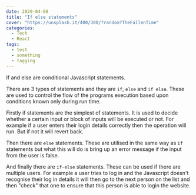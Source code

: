 ```yaml
---
date: 2020-04-08
title: "If else statements"
cover: "https://unsplash.it/400/300/?random?TheFallenTime"
categories:
  - Tech
  - React
tags:
  - test
  - something
  - tagging
---
```


If and else are conditional Javascript statements. 

There are 3 types of statements and they are `if`, `else` and `if else`. These are used to control the flow of the programs execution based upon conditions known only during run time.

Firstly if statements are the simplest of statements. It is used to decide whether a certain input or block of inputs will be executed or not. For example if a user enters their login details correctly then the operation will run. But if not it will revert back. 

Then there are `else` statements. These are utilised in the same way as `if` statements but what this will do is bring up an error message if the input from the user is false. 

And finally there are `if-else` statements. These can be used if there are multiple users. For example a user tries to log in and the Javascript doesn't recognise their log in details it will then go to the next person on the list and then "check" that one to ensure that this person is able to login the website. 

